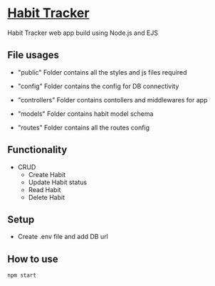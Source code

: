 # [Habit Tracker](https://habitracker-06-06-2022.herokuapp.com/)

Habit Tracker web app build using Node.js and EJS

## File usages

- "public" Folder contains all the styles and js files required

- "config" Folder contains the config for DB connectivity

- "controllers" Folder contains contollers and middlewares for app

- "models" Folder contains habit model schema

- "routes" Folder contains all the routes config

## Functionality

- CRUD
  - Create Habit
  - Update Habit status
  - Read Habit
  - Delete Habit

## Setup

- Create .env file and add DB url

## How to use

```
npm start
```
